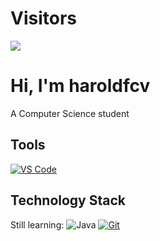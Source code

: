 # Visitors

[![](https://el-psy-congroo-counter.glitch.me/count.svg)](https://glitch.com/~el-psy-congroo-counter)

# Hi, I'm haroldfcv

A Computer Science student

## Tools

[![VS Code](https://img.shields.io/badge/IDE-VSCode-%23007ACC?style=flat-square&logo=Visual-studio-code)](https://code.visualstudio.com/)

## Technology Stack

Still learning: 
![Java](https://img.shields.io/badge/-Java-000?&logo=Java&logoColor=007396)
[![Git](https://img.shields.io/badge/-Git-%23F05032?style=flat-square&logo=git&logoColor=%23ffffff)](https://git-scm.com/)
